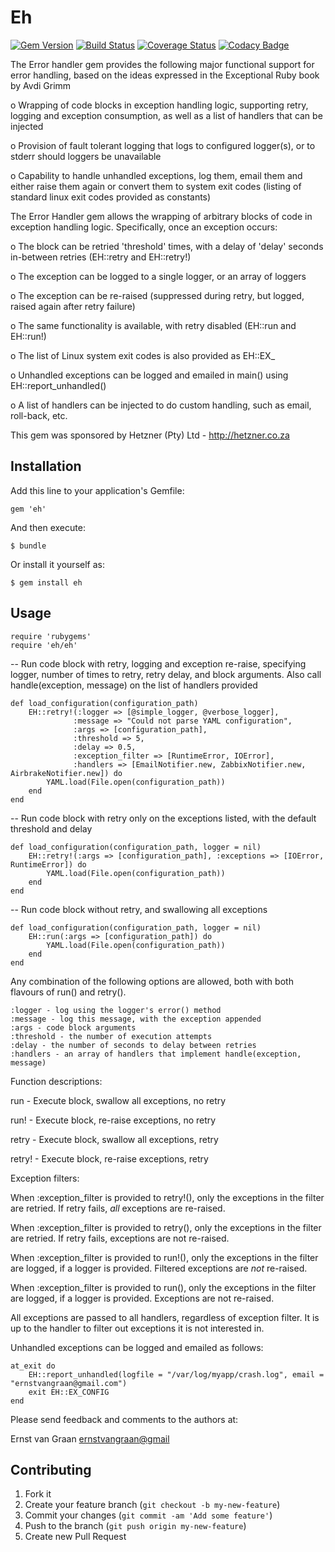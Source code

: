 # Eh

[![Gem Version](https://badge.fury.io/rb/eh.png)](https://badge.fury.io/rb/eh)
[![Build Status](https://travis-ci.org/evangraan/eh.svg?branch=master)](https://travis-ci.org/evangraan/eh)
[![Coverage Status](https://coveralls.io/repos/github/evangraan/eh/badge.svg?branch=master)](https://coveralls.io/github/evangraan/eh?branch=master)
[![Codacy Badge](https://api.codacy.com/project/badge/Grade/116235b8af4541af97bf3476cd9ea389)](https://www.codacy.com/app/ernst-van-graan/eh?utm_source=github.com&amp;utm_medium=referral&amp;utm_content=evangraan/eh&amp;utm_campaign=Badge_Grade)

The Error handler gem provides the following major functional support for error handling,
based on the ideas expressed in the Exceptional Ruby book by Avdi Grimm

o Wrapping of code blocks in exception handling logic, supporting retry, logging and exception consumption, as well as a list of handlers that can be injected

o Provision of fault tolerant logging that logs to configured logger(s), or to stderr should loggers be unavailable

o Capability to handle unhandled exceptions, log them, email them and either raise them again or convert them to system exit codes (listing of standard linux exit codes provided as constants)

The Error Handler gem allows the wrapping of arbitrary blocks of code in exception handling logic. Specifically, once an exception occurs:

o The block can be retried 'threshold' times, with a delay of 'delay' seconds in-between retries (EH::retry and EH::retry!)

o The exception can be logged to a single logger, or an array of loggers

o The exception can be re-raised (suppressed during retry, but logged, raised again after retry failure)

o The same functionality is available, with retry disabled (EH::run and EH::run!)

o The list of Linux system exit codes is also provided as EH::EX_<exit>

o Unhandled exceptions can be logged and emailed in main() using EH::report_unhandled()

o A list of handlers can be injected to do custom handling, such as email, roll-back, etc.

This gem was sponsored by Hetzner (Pty) Ltd - http://hetzner.co.za

## Installation

Add this line to your application's Gemfile:

    gem 'eh'

And then execute:

    $ bundle

Or install it yourself as:

    $ gem install eh

## Usage

    require 'rubygems'
    require 'eh/eh'

-- Run code block with retry, logging and exception re-raise, specifying logger, number of
   times to retry, retry delay, and block arguments. Also call handle(exception, message) on
   the list of handlers provided

    def load_configuration(configuration_path)
        EH::retry!(:logger => [@simple_logger, @verbose_logger],
                  :message => "Could not parse YAML configuration",
                  :args => [configuration_path],
                  :threshold => 5,
                  :delay => 0.5,
                  :exception_filter => [RuntimeError, IOError],
                  :handlers => [EmailNotifier.new, ZabbixNotifier.new, AirbrakeNotifier.new]) do
            YAML.load(File.open(configuration_path))
        end
    end

-- Run code block with retry only on the exceptions listed, with the default threshold and delay

    def load_configuration(configuration_path, logger = nil)
        EH::retry!(:args => [configuration_path], :exceptions => [IOError, RuntimeError]) do
            YAML.load(File.open(configuration_path))
        end
    end

-- Run code block without retry, and swallowing all exceptions

    def load_configuration(configuration_path, logger = nil)
        EH::run(:args => [configuration_path]) do
            YAML.load(File.open(configuration_path))
        end
    end

Any combination of the following options are allowed, both with both flavours of run() and retry().

    :logger - log using the logger's error() method
    :message - log this message, with the exception appended
    :args - code block arguments
    :threshold - the number of execution attempts
    :delay - the number of seconds to delay between retries
    :handlers - an array of handlers that implement handle(exception, message)

Function descriptions:

run - Execute block, swallow all exceptions, no retry

run! - Execute block, re-raise exceptions, no retry

retry - Execute block, swallow all exceptions, retry

retry! - Execute block, re-raise exceptions, retry

Exception filters:

When :exception_filter is provided to retry!(), only the exceptions in the filter are retried. If retry fails, *all* exceptions are re-raised.

When :exception_filter is provided to retry(), only the exceptions in the filter are retried. If retry fails, exceptions are not re-raised.

When :exception_filter is provided to run!(), only the exceptions in the filter are logged, if a logger is provided. Filtered exceptions are *not* re-raised.

When :exception_filter is provided to run(), only the exceptions in the filter are logged, if a logger is provided. Exceptions are not re-raised.

All exceptions are passed to all handlers, regardless of exception filter. It is up to the handler to filter out exceptions it is not interested in.

Unhandled exceptions can be logged and emailed as follows:

    at_exit do
        EH::report_unhandled(logfile = "/var/log/myapp/crash.log", email = "ernstvangraan@gmail.com")
        exit EH::EX_CONFIG
    end

Please send feedback and comments to the authors at:

Ernst van Graan <ernstvangraan@gmail>

## Contributing

1. Fork it
2. Create your feature branch (`git checkout -b my-new-feature`)
3. Commit your changes (`git commit -am 'Add some feature'`)
4. Push to the branch (`git push origin my-new-feature`)
5. Create new Pull Request
